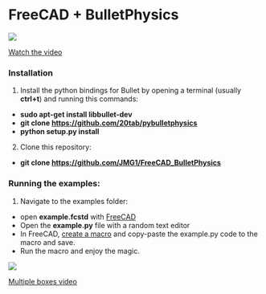 # FreeCAD + BulletPhysics

![](https://4.bp.blogspot.com/-j5UOCey7NjE/WQcNxuyRzsI/AAAAAAAAC9I/U_gv2t1tkaQamyRjn60RGStCMq5yXtMvgCLcB/s400/Captura%2Bde%2Bpantalla%2Bde%2B2017-05-01%2B12-24-41.png)

[Watch the video](https://www.youtube.com/watch?v=9uH3N0tRMP4&feature=youtu.be)


### Installation

1. Install the python bindings for Bullet by opening a terminal (usually **ctrl+t**) and running this commands:
  + **sudo apt-get install libbullet-dev**
  + **git clone https://github.com/20tab/pybulletphysics**
  + **python setup.py install**

2. Clone this repository:
  + **git clone https://github.com/JMG1/FreeCAD_BulletPhysics**


### Running the examples:
1. Navigate to the examples folder:
  + open **example.fcstd** with [FreeCAD](https://www.freecadweb.org)
  + Open the **example.py** file with a random text editor
  + In FreeCAD, [create a macro](https://www.freecadweb.org/wiki/Macros) and copy-paste the example.py code to the macro and save.
  + Run the macro and enjoy the magic.



![](https://3.bp.blogspot.com/-czXYXqcaHzc/WQda0t2DBSI/AAAAAAAAC9Y/82hBj-WPhR4ip5x8ffAnoUMEHcFEOWoKACLcB/s400/mboxes.png)

[Multiple boxes video](https://www.youtube.com/watch?v=Wc-4L5FDI48)
